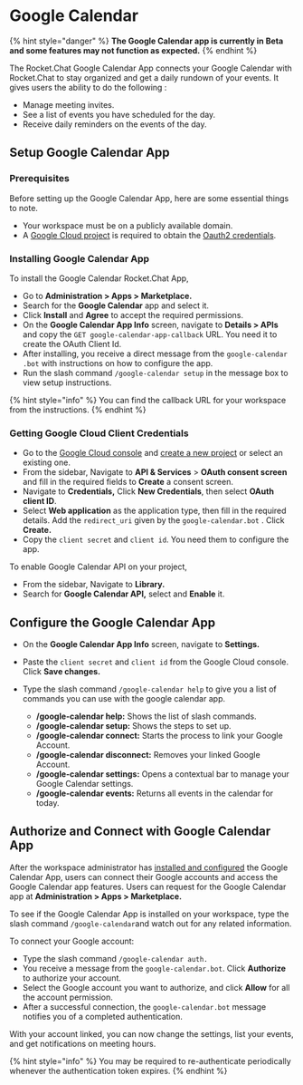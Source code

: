 # Google Calendar

{% hint style="danger" %}
**The Google Calendar app is currently in Beta and some features may not function as expected.**&#x20;
{% endhint %}

The Rocket.Chat Google Calendar App connects your Google Calendar with Rocket.Chat to stay organized and get a daily rundown of your events. It gives users the ability to do the following :

* Manage meeting invites.
* See a list of events you have scheduled for the day.
* Receive daily reminders on the events of the day.

## Setup Google Calendar App

### Prerequisites

Before setting up the Google Calendar App, here are some essential things to note.&#x20;

* Your workspace must be on a publicly available domain.
* A [Google Cloud project](https://console.cloud.google.com/) is required to obtain the [Oauth2 credentials](https://support.google.com/googleapi/answer/6158849?hl=en).

### Installing Google Calendar App

To install the Google Calendar Rocket.Chat App,

* Go to **Administration > Apps > Marketplace.**
* Search for the **Google Calendar** app and select it.
* Click **Install** and **Agree** to accept the required permissions.
* On the **Google Calendar App Info** screen, navigate to **Details > APIs** and copy the  `GET google-calendar-app-callback` URL. You need it to create the OAuth Client Id.
* After installing, you receive a direct message from the   `google-calendar .bot` with instructions on how to configure the app.&#x20;
* Run the slash command `/google-calendar setup` in the message box to view setup instructions.

{% hint style="info" %}
You can find the callback URL  for your workspace from the instructions.
{% endhint %}

### Getting Google Cloud Client Credentials

* Go to the [Google Cloud console](https://console.cloud.google.com/) and [create a new project](https://support.google.com/googleapi/answer/6158849?hl=en) or select an existing one.
* From the sidebar, Navigate to **API & Services** > **OAuth consent screen** and fill in the required fields to **Create** a consent screen.
* Navigate to **Credentials,** Click **New Credentials**, then select **OAuth client ID**.
* Select **Web application** as the application type, then fill in the required details. Add the  `redirect_uri` given by the `google-calendar.bot` . Click **Create.**
* Copy the `client secret` and `client id`. You need them to configure the app.

To enable Google Calendar API on your project,

* From the sidebar, Navigate to **Library.**
* Search for **Google Calendar API,** select and **Enable** it.

## Configure the Google Calendar App

* On the **Google Calendar App Info** screen, navigate to **Settings.**
* Paste the `client secret` and `client id`  from the Google Cloud console. Click **Save changes.**
*   Type the slash command `/google-calendar help` to give you a list of commands you can use with the google calendar app.

    * **/google-calendar help:** Shows the list of slash commands.
    * **/google-calendar setup:** Shows the steps to set up.
    * **/google-calendar connect:** Starts the process to link your Google Account.
    * **/google-calendar disconnect:** Removes your linked Google Account.
    * **/google-calendar settings:** Opens a contextual bar to manage your Google Calendar settings.
    * **/google-calendar events:** Returns all events in the calendar for today.



## Authorize and Connect with Google Calendar App

After the workspace administrator has [installed and configured](./#setup-google-calendar-app) the Google Calendar App, users can connect their Google accounts and access the Google Calendar app features. Users can request for the Google Calendar app at **Administration > Apps > Marketplace.**

To see if the Google Calendar App is installed on your workspace, type the slash command `/google-calendar`and watch out for any related information.

To connect your Google account:

* Type the slash command `/google-calendar auth.`
* You receive a message from the `google-calendar.bot`. Click **Authorize** to authorize your account.
* Select the Google account you want to authorize, and click **Allow** for all the account permission.
* After a successful connection, the `google-calendar.bot` message notifies you of a completed authentication.

With your account linked, you can now change the settings, list your events, and get notifications on meeting hours.

{% hint style="info" %}
You may be required to re-authenticate periodically whenever the authentication token expires.
{% endhint %}

